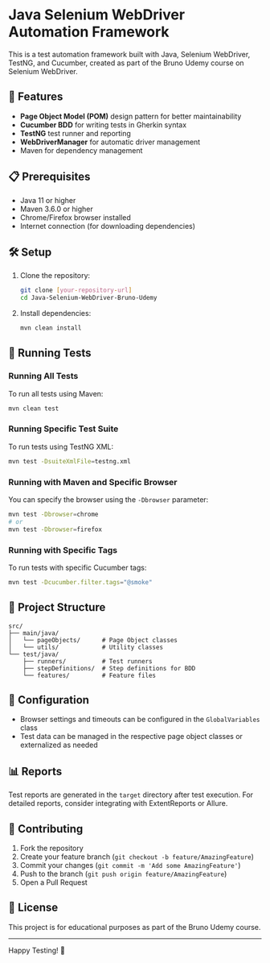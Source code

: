 # Java Selenium WebDriver Automation Framework

This is a test automation framework built with Java, Selenium WebDriver, TestNG, and Cucumber, 
created as part of the Bruno Udemy course on Selenium WebDriver.

## 🚀 Features

- **Page Object Model (POM)** design pattern for better maintainability
- **Cucumber BDD** for writing tests in Gherkin syntax
- **TestNG** test runner and reporting
- **WebDriverManager** for automatic driver management
- Maven for dependency management

## 📋 Prerequisites

- Java 11 or higher
- Maven 3.6.0 or higher
- Chrome/Firefox browser installed
- Internet connection (for downloading dependencies)

## 🛠️ Setup

1. Clone the repository:
   ```bash
   git clone [your-repository-url]
   cd Java-Selenium-WebDriver-Bruno-Udemy
   ```

2. Install dependencies:
   ```bash
   mvn clean install
   ```

## 🚦 Running Tests

### Running All Tests

To run all tests using Maven:

```bash
mvn clean test
```

### Running Specific Test Suite

To run tests using TestNG XML:

```bash
mvn test -DsuiteXmlFile=testng.xml
```

### Running with Maven and Specific Browser

You can specify the browser using the `-Dbrowser` parameter:

```bash
mvn test -Dbrowser=chrome
# or
mvn test -Dbrowser=firefox
```

### Running with Specific Tags

To run tests with specific Cucumber tags:

```bash
mvn test -Dcucumber.filter.tags="@smoke"
```

## 📁 Project Structure

```
src/
├── main/java/
│   └── pageObjects/      # Page Object classes
│   └── utils/            # Utility classes
└── test/java/
    ├── runners/          # Test runners
    ├── stepDefinitions/  # Step definitions for BDD
    └── features/         # Feature files
```

## 🔧 Configuration

- Browser settings and timeouts can be configured in the `GlobalVariables` class
- Test data can be managed in the respective page object classes or externalized as needed

## 📊 Reports

Test reports are generated in the `target` directory after test execution. For detailed reports, consider integrating with ExtentReports or Allure.

## 🤝 Contributing

1. Fork the repository
2. Create your feature branch (`git checkout -b feature/AmazingFeature`)
3. Commit your changes (`git commit -m 'Add some AmazingFeature'`)
4. Push to the branch (`git push origin feature/AmazingFeature`)
5. Open a Pull Request

## 📄 License

This project is for educational purposes as part of the Bruno Udemy course.

---

Happy Testing! 🚀
